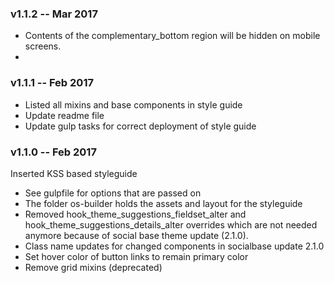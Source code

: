 ### v1.1.2 -- Mar 2017
* Contents of the complementary_bottom region will be hidden on mobile screens.
* 

### v1.1.1 -- Feb 2017
* Listed all mixins and base components in style guide
* Update readme file
* Update gulp tasks for correct deployment of style guide

### v1.1.0 -- Feb 2017

Inserted KSS based styleguide

* See gulpfile for options that are passed on
* The folder os-builder holds the assets and layout for the styleguide
* Removed hook_theme_suggestions_fieldset_alter and hook_theme_suggestions_details_alter overrides which are not needed anymore because of social base theme update (2.1.0).
* Class name updates for changed components in socialbase update 2.1.0
* Set hover color of button links to remain primary color
* Remove grid mixins (deprecated)
